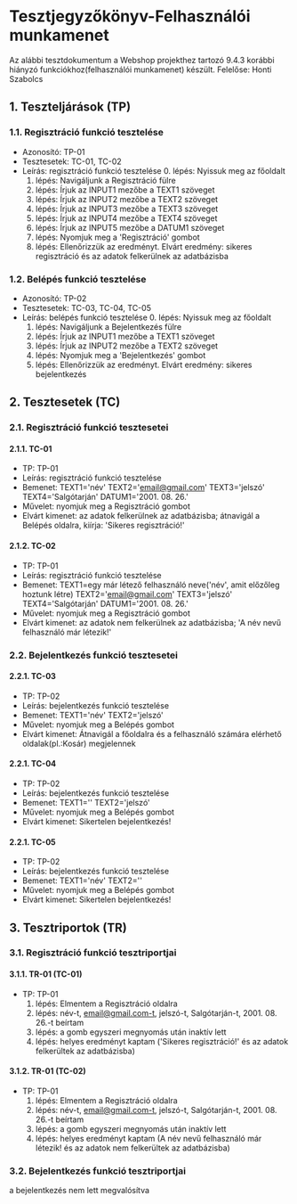 # Tesztjegyzőkönyv-Felhasználói munkamenet

Az alábbi tesztdokumentum a Webshop projekthez tartozó 9.4.3 korábbi hiányzó funkciókhoz(felhasználói munkamenet) készült. Felelőse: Honti Szabolcs

## 1. Teszteljárások (TP)

### 1.1. Regisztráció funkció tesztelése 
- Azonosító: TP-01
- Tesztesetek: TC-01, TC-02
- Leírás: regisztráció funkció tesztelése
    0. lépés: Nyissuk meg az főoldalt
    1. lépés: Navigáljunk a Regisztráció fülre
    2. lépés: Írjuk az INPUT1 mezőbe a TEXT1 szöveget
    3. lépés: Írjuk az INPUT2 mezőbe a TEXT2 szöveget
    4. lépés: Írjuk az INPUT3 mezőbe a TEXT3 szöveget
    5. lépés: Írjuk az INPUT4 mezőbe a TEXT4 szöveget
    6. lépés: Írjuk az INPUT5 mezőbe a DATUM1 szöveget
    7. lépés: Nyomjuk meg a 'Regisztráció' gombot
    8. lépés: Ellenőrizzük az eredményt. Elvárt eredmény: sikeres regisztráció és az adatok felkerülnek az adatbázisba

### 1.2. Belépés funkció tesztelése 
- Azonosító: TP-02
- Tesztesetek: TC-03, TC-04, TC-05
- Leírás: belépés funkció tesztelése
    0. lépés: Nyissuk meg az főoldalt
    1. lépés: Navigáljunk a Bejelentkezés fülre
    2. lépés: Írjuk az INPUT1 mezőbe a TEXT1 szöveget
    3. lépés: Írjuk az INPUT2 mezőbe a TEXT2 szöveget
    4. lépés: Nyomjuk meg a 'Bejelentkezés' gombot
    5. lépés: Ellenőrizzük az eredményt. Elvárt eredmény: sikeres bejelentkezés

## 2. Tesztesetek (TC)

### 2.1. Regisztráció funkció tesztesetei

#### 2.1.1. TC-01
- TP: TP-01
- Leírás: regisztráció funkció tesztelése 
- Bemenet: TEXT1='név' TEXT2='email@gmail.com' TEXT3='jelszó' TEXT4='Salgótarján' DATUM1='2001. 08. 26.'
- Művelet: nyomjuk meg a Regisztráció gombot 
- Elvárt kimenet: az adatok felkerülnek az adatbázisba; átnavigál a Belépés oldalra, kiírja: 'Sikeres regisztráció!'

#### 2.1.2. TC-02
- TP: TP-01
- Leírás: regisztráció funkció tesztelése 
- Bemenet: TEXT1=egy már létező felhasználó neve('név', amit előzőleg hoztunk létre) TEXT2='email@gmail.com' TEXT3='jelszó' TEXT4='Salgótarján' DATUM1='2001. 08. 26.'
- Művelet: nyomjuk meg a Regisztráció gombot 
- Elvárt kimenet: az adatok nem felkerülnek az adatbázisba; 'A név nevű felhasználó már létezik!'

### 2.2. Bejelentkezés funkció tesztesetei

#### 2.2.1. TC-03
- TP: TP-02
- Leírás: bejelentkezés funkció tesztelése 
- Bemenet: TEXT1='név' TEXT2='jelszó'
- Művelet: nyomjuk meg a Belépés gombot 
- Elvárt kimenet: Átnavigál a főoldalra és a felhasználó számára elérhető oldalak(pl.:Kosár) megjelennek

#### 2.2.1. TC-04
- TP: TP-02
- Leírás: bejelentkezés funkció tesztelése 
- Bemenet: TEXT1='' TEXT2='jelszó'
- Művelet: nyomjuk meg a Belépés gombot 
- Elvárt kimenet: Sikertelen bejelentkezés!

#### 2.2.1. TC-05
- TP: TP-02
- Leírás: bejelentkezés funkció tesztelése 
- Bemenet: TEXT1='név' TEXT2=''
- Művelet: nyomjuk meg a Belépés gombot 
- Elvárt kimenet: Sikertelen bejelentkezés!

## 3. Tesztriportok (TR)

### 3.1. Regisztráció funkció tesztriportjai

#### 3.1.1. TR-01 (TC-01)
- TP: TP-01
    1. lépés: Elmentem a Regisztráció oldalra
    2. lépés: név-t, email@gmail.com-t, jelszó-t, Salgótarján-t, 2001. 08. 26.-t beírtam
    3. lépés: a gomb egyszeri megnyomás után inaktív lett
    4. lépés: helyes eredményt kaptam ('Sikeres regisztráció!' és az adatok felkerültek az adatbázisba)

#### 3.1.2. TR-01 (TC-02)
- TP: TP-01
    1. lépés: Elmentem a Regisztráció oldalra
    2. lépés: név-t, email@gmail.com-t, jelszó-t, Salgótarján-t, 2001. 08. 26.-t beírtam
    3. lépés: a gomb egyszeri megnyomás után inaktív lett
    4. lépés: helyes eredményt kaptam (A név nevű felhasználó már létezik! és az adatok nem felkerültek az adatbázisba)
    
### 3.2. Bejelentkezés funkció tesztriportjai
a bejelentkezés nem lett megvalósítva